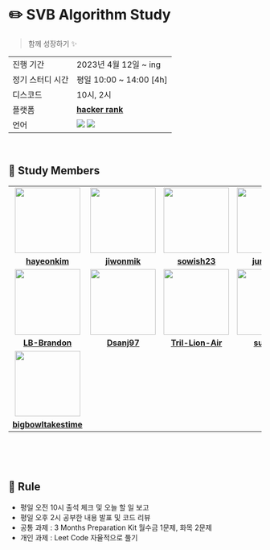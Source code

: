 # ✏️ SVB Algorithm Study
> 함께 성장하기 ✨





<table>
  <tr>
    <td>진행 기간</td>
    <td>2023년 4월 12일 ~ ing </td>
  </tr>
  <tr>
    <td>정기 스터디 시간</td>
    <td>평일 10:00 ~ 14:00 [4h] </b></a></td>
  </tr>
  <tr>
    <td>디스코드</td>
    <td> 10시, 2시 </b></a></td>
  </tr>
  <tr>
    <td>플랫폼</td>
    <td><a href="https://www.hackerrank.com/interview/preparation-kits/three-month-preparation-kit/three-month-week-one/challenges"><b>hacker rank</b></a></td>
  </tr>
  <tr>
    <td>언어</td>
    <td><img src="https://img.shields.io/badge/Java-007396.svg?&style=for-the-badge&logo=Java&logoColor=white"> 
        <img src="https://img.shields.io/badge/Python-3776AB?style=for-the-badge&logo=python&logoColor=white">
    </td>
  </tr>
</table>

<br/>

## 🤖 Study Members

<table>
 <tr>
    <td align="center"><a href="https://github.com/kimhayeon00"><img src="https://avatars.githubusercontent.com/kimhayeon00" width="130px;" alt=""></a></td>
    <td align="center"><a href="https://github.com/jiwonmik"><img src="https://avatars.githubusercontent.com/jiwonmik" width="130px;" alt=""></a></td>
    <td align="center"><a href="https://github.com/sowish23"><img src="https://avatars.githubusercontent.com/sowish23" width="130px;" alt=""></a></td>
    <td align="center"><a href="https://github.com/juni5184"><img src="https://avatars.githubusercontent.com/juni5184" width="130px;" alt=""></a></td>
    <td align="center"><a href="https://github.com/lilble"><img src="https://avatars.githubusercontent.com/lilble" width="130px;" alt=""></a></td>
    <td align="center"><a href="https://github.com/holoho"><img src="https://avatars.githubusercontent.com/holoho" width="130px;" alt=""></a></td>
    
    
  </tr>
  <tr>
    <td align="center"><a href="https://github.com/kimhayeon00"><b>hayeonkim</b></a></td>
    <td align="center"><a href="https://github.com/jiwonmik"><b>jiwonmik</b></a></td>
    <td align="center"><a href="https://github.com/sowish23"><b>sowish23</b></a></td>
    <td align="center"><a href="https://github.com/juni5184"><b>juni5184</b></a></td>
    <td align="center"><a href="https://github.com/lilble"><b>lilble</b></a></td>
    <td align="center"><a href="https://github.com/lilble"><b>holoho</b></a></td>
    
    
   
    
    
  </tr>
  <tr>
  <td align="center"><a href="https://github.com/LB-Brandon"><img src="https://avatars.githubusercontent.com/LB-Brandon" width="130px;" alt=""></a></td>
    <td align="center"><a href="https://github.com/Dsanj97"><img src="https://avatars.githubusercontent.com/Dsanj97" width="130px;" alt=""></a></td>
    <td align="center"><a href="https://github.com/Tril-Lion-Air"><img src="https://avatars.githubusercontent.com/Tril-Lion-Air" width="130px;" alt=""></a></td>
    <td align="center"><a href="https://github.com/suin524"><img src="https://avatars.githubusercontent.com/suin524" width="130px;" alt=""></a></td>
    <td align="center"><a href="https://github.com/letzgorats"><img src="https://avatars.githubusercontent.com/letzgorats" width="130px;" alt=""></a></td>
    <td align="center"><a href="https://github.com/SageKim1"><img src="https://avatars.githubusercontent.com/SageKim1" width="130px;" alt=""></a></td>
    
 
<tr>
    <td align="center"><a href="https://github.com/LB-Brandon"><b>LB-Brandon</b></a></td>
    <td align="center"><a href="https://github.com/Dsanj97"><b>Dsanj97</b></a></td>
    <td align="center"><a href="https://github.com/Tril-Lion-Air"><b>Tril-Lion-Air</b></a></td>
    <td align="center"><a href="https://github.com/suin524"><b>suin524</b></a></td>
    <td align="center"><a href="https://github.com/letzgorats"><b>letzgorats</b></a></td>
    <td align="center"><a href="https://github.com/SageKim1"><b>SageKim1</b></a></td>
    
    
</tr>    

 <tr>
  <td align="center"><a href="https://github.com/bigbowltakestime"><img src="https://avatars.githubusercontent.com/bigbowltakestime" width="130px;" alt=""></a></td>
 </tr> 
<tr>
    <td align="center"><a href="https://github.com/bigbowltakestime"><b>bigbowltakestime</b></a></td>    
    
</tr>    


  
</table>

<br/>

<br/>


<br/>

## 📌 Rule

- 평일 오전 10시 출석 체크 및 오늘 할 일 보고
- 평일 오후 2시 공부한 내용 발표 및 코드 리뷰
- 공통 과제 : 3 Months Preparation Kit 월수금 1문제, 화목 2문제
- 개인 과제 : Leet Code 자율적으로 풀기



<br/>


